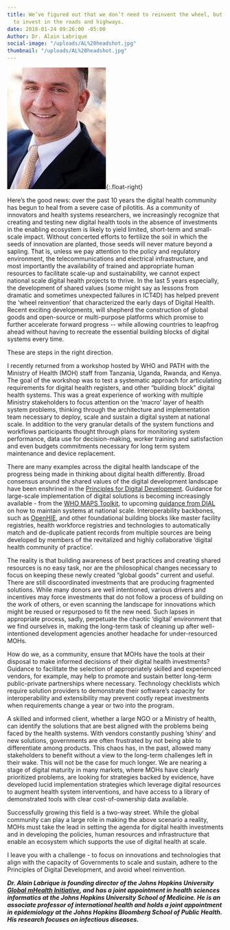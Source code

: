 ```yaml
---
title: We’ve figured out that we don’t need to reinvent the wheel, but it is time
  to invest in the roads and highways.
date: 2018-01-24 09:26:00 -05:00
Author: Dr. Alain Labrique
social-image: "/uploads/AL%20headshot.jpg"
thumbnail: "/uploads/AL%20headshot.jpg"
---
```


![AL headshot.jpg](/uploads/AL%20headshot.jpg){:.float-right}

Here’s the good news: over the past 10 years the digital health community has begun to heal from a severe case of pilotitis. As a community of innovators and health systems researchers, we increasingly recognize that creating and testing new digital health tools in the absence of investments in the enabling ecosystem is likely to yield limited, short-term and small-scale impact. Without concerted efforts to fertilize the soil in which the seeds of innovation are planted, those seeds will never mature beyond a sapling. That is, unless we pay attention to the policy and regulatory environment, the telecommunications and electrical infrastructure, and most importantly the availability of trained and appropriate human resources to facilitate scale-up and sustainability, we cannot expect national scale digital health projects to thrive. In the last 5 years especially, the development of shared values (some might say as lessons from dramatic and sometimes unexpected failures in ICT4D) has helped prevent the ‘wheel reinvention’ that characterized the early days of Digital Health. Recent exciting developments, will shepherd the construction of global goods and open-source or multi-purpose platforms which promise to further accelerate forward progress -- while allowing countries to leapfrog ahead without having to recreate the essential building blocks of digital systems every time.

These are steps in the right direction.

I recently returned from a workshop hosted by WHO and PATH with the Ministry of Health (MOH) staff from Tanzania, Uganda, Rwanda, and Kenya. The goal of the workshop was to test a systematic approach for articulating requirements for digital health registers, and other “building block” digital health systems. This was a great experience of working with multiple Ministry stakeholders to focus attention on the ‘macro’ layer of health system problems, thinking through the architecture and implementation team necessary to deploy, scale and sustain a digital system at national scale. In addition to the very granular details of the system functions and workflows participants thought through plans for monitoring system performance, data use for decision-making, worker training and satisfaction and even budgets commitments necessary for long term system maintenance and device replacement.

There are many examples across the digital health landscape of the progress being made in thinking about digital health differently. Broad consensus around the shared values of the digital development landscape have been enshrined in the [Principles for Digital Development](https://digitalprinciples.org/). Guidance for large-scale implementation of digital solutions is becoming increasingly available - from the [WHO MAPS Toolkit](http://www.who.int/reproductivehealth/topics/mhealth/maps-toolkit/en/), to upcoming [guidance from DIAL](https://digitalimpactalliance.org/digital-impact-alliance-taps-new-partners-inform-produce-scale-guidance-global-digital-deployments-2/) on how to maintain systems at national scale. Interoperability backbones, such as [OpenHIE](https://ohie.org/architecture/), and other foundational building blocks like master facility registries, health workforce registries and technologies to automatically match and de-duplicate patient records from multiple sources are being developed by members of the revitalized and highly collaborative ‘digital health community of practice’.

The reality is that building awareness of best practices and creating shared resources is no easy task, nor are the philosophical changes necessary to focus on keeping these newly created “global goods” current and useful. There are still discoordinated investments that are producing fragmented solutions. While many donors are well intentioned, various drivers and incentives may force investments that do not follow a process of building on the work of others, or even scanning the landscape for innovations which might be reused or repurposed to fit the new need. Such lapses in appropriate process, sadly, perpetuate the chaotic ‘digital’ environment that we find ourselves in, making the long-term task of cleaning up after well-intentioned development agencies another headache for under-resourced MOHs.

How do we, as a community, ensure that MOHs have the tools at their disposal to make informed decisions of their digital health investments? Guidance to facilitate the selection of appropriately skilled and experienced vendors, for example, may help to promote and sustain better long-term public-private partnerships where necessary. Technology checklists which require solution providers to demonstrate their software’s capacity for interoperability and extensibility may prevent costly repeat investments when requirements change a year or two into the program.

A skilled and informed client, whether a large NGO or a Ministry of health, can identify the solutions that are best aligned with the problems being faced by the health systems. With vendors constantly pushing ‘shiny’ and new solutions, governments are often frustrated by not being able to differentiate among products. This chaos has, in the past, allowed many stakeholders to benefit without a view to the long-term challenges left in their wake. This will not be the case for much longer. We are nearing a stage of digital maturity in many markets, where MOHs have clearly prioritized problems, are looking for strategies backed by evidence, have developed lucid implementation strategies which leverage digital resources to augment health system interventions, and have access to a library of demonstrated tools with clear cost-of-ownership data available.

Successfully growing this field is a two-way street. While the global community can play a large role in making the above scenario a reality, MOHs must take the lead in setting the agenda for digital health investments and in developing the policies, human resources and infrastructure that enable an ecosystem which supports the use of digital health at scale.

I leave you with a challenge - to focus on innovations and technologies that align with the capacity of Governments to scale and sustain, adhere to the Principles of Digital Development, and avoid wheel reinvention.

***Dr. Alain Labrique is founding director of the Johns Hopkins University [Global mHealth Initiative](http://www.jhumhealth.org/), and has a joint appointment in health sciences informatics at the Johns Hopkins University School of Medicine. He is an associate professor of international health and holds a joint appointment in epidemiology at the Johns Hopkins Bloomberg School of Public Health. His research focuses on infectious diseases.***
